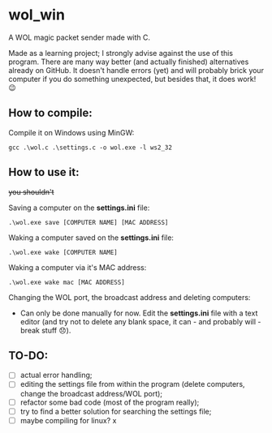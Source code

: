 # wol_win
A WOL magic packet sender made with C.

Made as a learning project; I strongly advise against the use of this program. There are many way better (and actually finished) alternatives already on GitHub.
It doesn't handle errors (yet) and will probably brick your computer if you do something unexpected, but besides that, it does work! 😉

## How to compile:
Compile it on Windows using MinGW:
```
gcc .\wol.c .\settings.c -o wol.exe -l ws2_32
```

## How to use it:
~~you shouldn't~~

Saving a computer on the __settings.ini__ file:
```
.\wol.exe save [COMPUTER NAME] [MAC ADDRESS]
```
Waking a computer saved on the __settings.ini__ file:
```
.\wol.exe wake [COMPUTER NAME]
```
Waking a computer via it's MAC address:
```
.\wol.exe wake mac [MAC ADDRESS]
```
Changing the WOL port, the broadcast address and deleting computers:
- Can only be done manually for now. Edit the __settings.ini__ file with a text editor (and try not to delete any blank space, it can - and probably will - break stuff 😞).

## TO-DO:
- [ ] actual error handling;
- [ ] editing the settings file from within the program (delete computers, change the broadcast address/WOL port);
- [ ] refactor some bad code (most of the program really);
- [ ] try to find a better solution for searching the settings file;
- [ ] maybe compiling for linux?
x